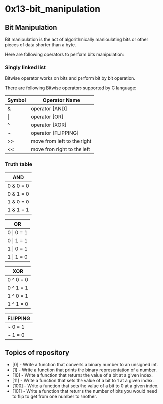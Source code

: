 # 0x13-bit_manipulation

## Bit Manipulation

Bit manipulation is the act of algorithmically manioulating bits or other pieces of data shorter than a byte.

Here are following operators to perform bits manipulation:

### Singly linked list

Bitwise operator works on bits and perform bit by bit operation.

There are following Bitwise operators supported by C language:

| Symbol | Operator Name |
| ------ | ------- |
| & | operator [AND] |
| \| | operator [OR] |
| ^ | operator [XOR] |
| ~ | operator [FLIPPING] |
| >> | move from left to the right |
| << | move fron right to the left |

### Truth table

| AND |
| ------ |
| 0 & 0 = 0 |
| 0 & 1 = 0 |
| 1 & 0 = 0 |
| 1 & 1 = 1 |

| OR |
| ------ |
| 0 \| 0 = 1 |
| 0 \| 1 = 1 |
| 1 \| 0 = 1 |
| 1 \| 1 = 0 |

| XOR |
| ------ |
| 0 ^ 0 = 0 |
| 0 ^ 1 = 1 |
| 1 ^ 0 = 1 |
| 1 ^ 1 = 0 |

| FLIPPING |
| ------ |
| ~ 0 = 1 |
| ~ 1 = 0 |

## Topics of repository

* [0] - Write a function that converts a binary number to an unsigned int.
* [1] - Write a function that prints the binary representation of a number.
* [10] - Write a function that returns the value of a bit at a given index.
* [11] - Write a function that sets the value of a bit to 1 at a given index.
* [100] - Write a function that sets the value of a bit to 0 at a given index.
* [101] - Write a function that returns the number of bits you would need to flip to get from one number to another.